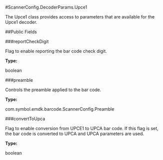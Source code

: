 #ScannerConfig.DecoderParams.Upce1

The Upce1 class provides access to parameters that are available for
 the Upce1 decoder.



##Public Fields

###reportCheckDigit

Flag to enable reporting the bar code check digit.

**Type:**

boolean

###preamble

Controls the preamble applied to the bar code.

**Type:**

com.symbol.emdk.barcode.ScannerConfig.Preamble

###convertToUpca

Flag to enable conversion from UPCE1 to UPCA bar code. If this
 flag is set, the bar code is converted to UPCA and UPCA
 parameters are used.

**Type:**

boolean

